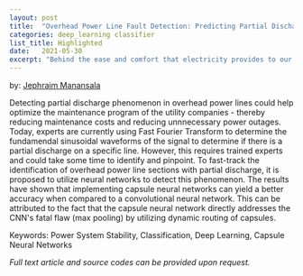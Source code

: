 ```yaml
---
layout: post
title:  "Overhead Power Line Fault Detection: Predicting Partial Discharge Phenomenon using Neural Networks"
categories: deep_learning classifier
list_title: Highlighted
date:   2021-05-30 
excerpt: "Behind the ease and comfort that electricity provides to our society is the complexity and intricacies that goes behind the eyes of the people."
---
```

by: [Jephraim Manansala](https://www.linkedin.com/in/jephraim-manansala/)

Detecting partial discharge phenomenon in overhead power lines could help optimize the maintenance program of the utility companies - thereby reducing maintenance costs and reducing unnnecessary power outages. Today, experts are currently using Fast Fourier Transform to determine the fundamendal sinusoidal waveforms of the signal to determine if there is a partial discharge on a specific line. However, this requires trained experts and could take some time to identify and pinpoint. To fast-track the identification of overhead power line sections with partial discharge, it is proposed to utilize neural networks to detect this phenomenon. The results have shown that implementing capsule neural networks can yield a better accuracy when compared to a convolutional neural network. This can be attributed to the fact that the capsule neural network directly addresses the CNN's fatal flaw (max pooling) by utilizing dynamic routing of capsules.

Keywords: Power System Stability, Classification, Deep Learning, Capsule Neural Networks

<i>Full text article and source codes can be provided upon request. </i>